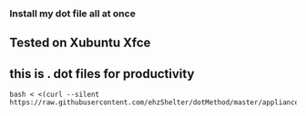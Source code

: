 ### Install my dot file all at once
## Tested on Xubuntu Xfce
## this is . dot files for productivity

    bash < <(curl --silent https://raw.githubusercontent.com/ehzShelter/dotMethod/master/appliance/install.sh)
